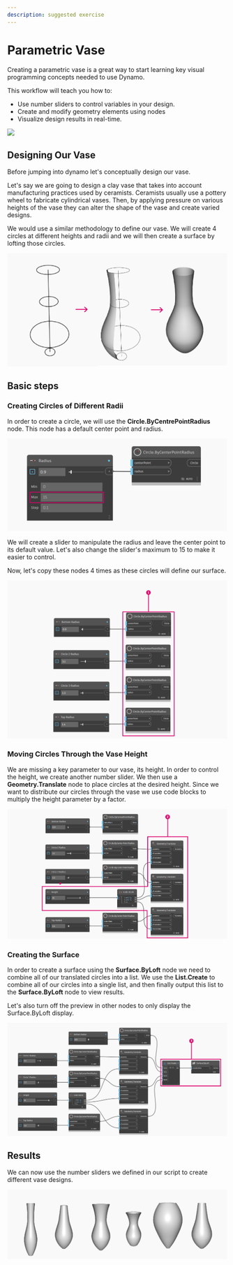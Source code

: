 ```yaml
---
description: suggested exercise
---
```


# Parametric Vase

Creating a parametric vase is a great way to start learning key visual programming concepts needed to use Dynamo.&#x20;

This workflow will teach you how to:

* Use number sliders to control variables in your design.
* Create and modify geometry elements using nodes
* &#x20;Visualize design results in real-time.

![](<../../.gitbook/assets/vase1 (3).gif>)

## Designing Our Vase

Before jumping into dynamo let's conceptually design our vase.&#x20;

Let's say we are going to design a clay vase that takes into account manufacturing practices used by ceramists. Ceramists usually use a pottery wheel to fabricate cylindrical vases. Then, by applying pressure on various heights of the vase they can alter the shape of the vase and create varied designs.   &#x20;

We would use a similar methodology to define our vase. We will create 4 circles at different heights and radii and we will then create a surface by lofting those circles.

![](../../.gitbook/assets/vase2.png)



## Basic steps

### Creating Circles of Different Radii

In order to create a circle, we will use the **Circle.ByCentrePointRadius** node. This node has a default center point and radius.&#x20;

![](<../../.gitbook/assets/vase3 (1).png>)

We will create a slider to manipulate the radius and leave the center point to its default value. Let's also change the slider's maximum to 15 to make it easier to control.&#x20;

Now, let's copy these nodes 4 times as these circles will define our surface.

![](<../../.gitbook/assets/vase4 (1).png>)

### Moving Circles Through the Vase Height

We are missing a key parameter to our vase, its height. In order to control the height, we create another number slider. We then use a **Geometry.Translate** node to place circles at the desired height. Since we want to distribute our circles through the vase we use code blocks to multiply the height parameter by a factor.

![](<../../.gitbook/assets/vase5 (1).png>)

### Creating the Surface

In order to create a surface using the **Surface.ByLoft** node we need to combine all of our translated circles into a list. We use the **List.Create** to combine all of our circles into a single list, and then finally output this list to the **Surface.ByLoft** node to view results.

Let's also turn off the preview in other nodes to only display the Surface.ByLoft display.

![](<../../.gitbook/assets/vase6 (1).png>)

## Results

We can now use the number sliders we defined in our script to create different vase designs.&#x20;

![](../../.gitbook/assets/vase7.png)
